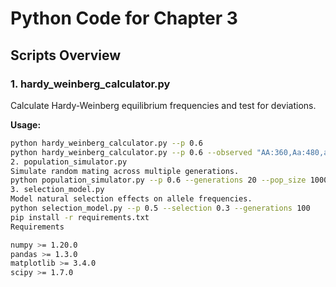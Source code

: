 # Python Code for Chapter 3

## Scripts Overview

### 1. hardy_weinberg_calculator.py
Calculate Hardy-Weinberg equilibrium frequencies and test for deviations.

**Usage:**
```bash
python hardy_weinberg_calculator.py --p 0.6
python hardy_weinberg_calculator.py --p 0.6 --observed "AA:360,Aa:480,aa:160"
2. population_simulator.py
Simulate random mating across multiple generations.
python population_simulator.py --p 0.6 --generations 20 --pop_size 1000
3. selection_model.py
Model natural selection effects on allele frequencies.
python selection_model.py --p 0.5 --selection 0.3 --generations 100
pip install -r requirements.txt
Requirements

numpy >= 1.20.0
pandas >= 1.3.0
matplotlib >= 3.4.0
scipy >= 1.7.0
